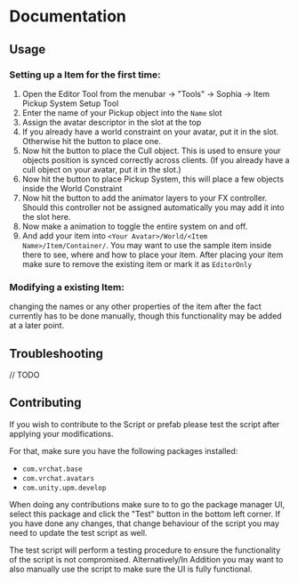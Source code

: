 # Documentation

## Usage

### Setting up a Item for the first time:
1. Open the Editor Tool from the menubar -> "Tools" -> Sophia -> Item Pickup System Setup Tool
2. Enter the name of your Pickup object into the `Name` slot
3. Assign the avatar descriptor in the slot at the top
4. If you already have a world constraint on your avatar, put it in the slot. Otherwise hit the button to place one.
5. Now hit the button to place the Cull object. This is used to ensure your objects position is synced correctly across clients. (If you already have a cull object on your avatar, put it in the slot.)
6. Now hit the button to place Pickup System, this will place a few objects inside the World Constraint
7. Now hit the button to add the animator layers to your FX controller. Should this controller not be assigned automatically you may add it into the slot here.
8. Now make a animation to toggle the entire system on and off.
9. And add your item into `<Your Avatar>/World/<Item Name>/Item/Container/`. You may want to use the sample item inside there to see, where and how to place your item.
    After placing your item make sure to remove the existing item or mark it as `EditorOnly`

### Modifying a existing Item:
changing the names or any other properties of the item after the fact currently has to be done manually, though this functionality may be added at a later point.

## Troubleshooting
// TODO

## Contributing
If you wish to contribute to the Script or prefab please test the script after applying your modifications.

For that, make sure you have the following packages installed:
- `com.vrchat.base`
- `com.vrchat.avatars`
- `com.unity.upm.develop`

When doing any contributions make sure to to go the package manager UI, select this package and click the "Test" button in the bottom left corner.
If you have done any changes, that change behaviour of the script you may need to update the test script as well.

The test script will perform a testing procedure to ensure the functionality of the script is not compromised.
Alternatively/In Addition you may want to also manually use the script to make sure the UI is fully functional.